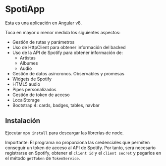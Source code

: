 # SpotiApp

Esta es una aplicación en Angular v8.

Toca en mayor o menor medida los siguientes aspectos:
- Gestión de rutas y parámetros
- Uso de HttpClient para obtener información del backed
- Uso de la API de Spotify para obtener información de:
    - Artistas
    - Albumes
    - Audio
- Gestión de datos asíncronos. Observables y promesas
- Widgets de Spotify
- HTML5 audio
- Pipes personalizados
- Gestión de token de acceso
- LocalStorage
- Bootstrap 4: cards, badges, tables, navbar

## Instalación
Ejecutar `mpm install` para descargar las librerías de node.

Importante: El programa no proporciona las credenciales que permiten conseguir un token de acceso al API de Spotify. Por tanto, será necesario registrarse en Spotify, obtener el `client id` y el `client secret` y pegarlos en el método `getToken` de `TokenService`.
